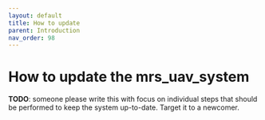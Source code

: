```yaml
---
layout: default
title: How to update
parent: Introduction
nav_order: 98
---
```


# How to update the mrs_uav_system

**TODO**: someone please write this with focus on individual steps that should be performed to keep the system up-to-date. Target it to a newcomer.
